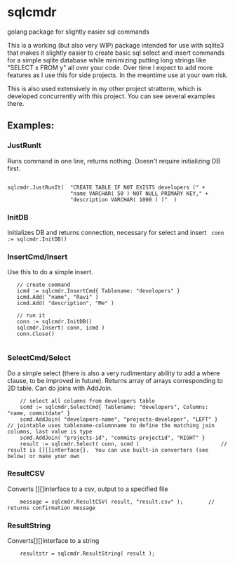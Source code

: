 # sqlcmdr


golang package for slightly easier sql commands

This is a working (but also very WIP) package intended for use with sqlite3 that makes it slightly easier to create basic sql select and insert commands for a simple sqlite database while minimizing putting long strings like "SELECT x FROM y" all over your code.  Over time I expect to add more features as I use this for side projects.  In the meantime use at your own risk.

This is also used extensively in my other project stratterm, which is developed concurrently with this project.  You can see several examples there.

## Examples:
### JustRunIt 
Runs command in one line, returns nothing.  Doesn't require initializing DB first.

```

sqlcmdr.JustRunIt( 	"CREATE TABLE IF NOT EXISTS developers (" + 
					"name VARCHAR( 50 ) NOT NULL PRIMARY KEY," +
					"description VARCHAR( 1000 ) )"  )
```

### InitDB 
Initializes DB and returns connection, necessary for select and insert
 ```  conn := sqlcmdr.InitDB() ```

### InsertCmd/Insert 
Use this to do a simple insert. 

```
   // create command
   icmd := sqlcmdr.InsertCmd{ Tablename: "developers" }
   icmd.Add( "name", "Ravi" )
   icmd.Add( "description", "Me" )

   // run it
   conn := sqlcmdr.InitDB() 
   sqlcmdr.Insert( conn, icmd )
   conn.Close()
   
```

### SelectCmd/Select 
Do a simple select (there is also a very rudimentary ability to add a where clause, to be improved in future).  Returns array of arrays corresponding to 2D table.  Can do joins with AddJoin.

```
	// select all columns from developers table
	scmd := sqlcmdr.SelectCmd{ Tablename: "developers", Columns: "name, commitdate" } 
	scmd.AddJoin( "developers-name", "projects-developer", "LEFT" }				// jointable uses tablename-columnname to define the matching join columns, last value is type
	scmd.AddJoin( "projects-id", "commits-projectid", "RIGHT" }
	result := sqlcmdr.Select( conn, scmd ) 							// result is [][]interface{}.  You can use built-in converters (see below) or make your own
```	

### ResultCSV
Converts [][]interface to a csv, output to a specified file

```	
	message = sqlcmdr.ResultCSV( result, "result.csv" );		// returns confirmation message
```	

### ResultString 
Converts[][]interface to a string

```	
	resultstr = sqlcmdr.ResultString( result );
```
